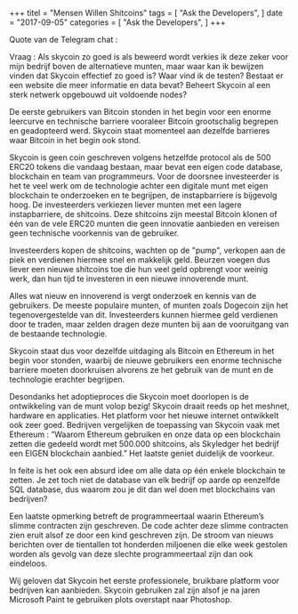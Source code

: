 +++ titel = "Mensen Willen Shitcoins" tags = [ "Ask the Developers", ] date = "2017-09-05" categories = [ "Ask the Developers", ] +++

Quote van de Telegram chat :

Vraag : Als skycoin zo goed is als beweerd wordt verkies ik deze zeker voor mijn bedrijf boven de alternatieve munten, maar waar kan ik bewijzen vinden dat Skycoin effectief zo goed is? Waar vind ik de testen? Bestaat er een website die meer informatie en data bevat? Beheert Skycoin al een sterk netwerk opgebouwd uit voldoende nodes?

De eerste gebruikers van Bitcoin stonden in het begin voor een enorme leercurve en technische barriere vooraleer Bitcoin grootschalig begrepen en geadopteerd werd. Skycoin staat momenteel aan dezelfde barrieres waar Bitcoin in het begin ook stond.

Skycoin is geen coin geschreven volgens hetzelfde protocol als de 500 ERC20 tokens die vandaag bestaan, maar bevat een eigen code database, blockchain en team van programmeurs. Voor de doorsnee investeerder is het te veel werk om de technologie achter een digitale munt met eigen blockchain te onderzoeken en te begrijpen, de instapbarriere is bijgevolg hoog. De investeerders verkiezen liever munten met een lagere instapbarriere, de shitcoins. Deze shitcoins zijn meestal Bitcoin klonen of één van de vele ERC20 munten die geen innovatie aanbieden en vereisen geen technische voorkennis van de gebruiker. 

Investeerders kopen de shitcoins, wachten op de "pump", verkopen aan de piek en verdienen hiermee snel en makkelijk geld. Beurzen voegen dus liever een nieuwe shitcoins toe die hun veel geld opbrengt voor weinig werk, dan hun tijd te investeren in een nieuwe innoverende munt. 

Alles wat nieuw en innoverend is vergt onderzoek en kennis van de gebruikers. De meeste populaire munten, of munten zoals Dogecoin zijn het tegenovergestelde van dit. Investeerders kunnen hiermee geld verdienen door te traden, maar zelden dragen deze munten bij aan de vooruitgang van de bestaande technologie. 

Skycoin staat dus voor dezelfde uitdaging als Bitcoin en Ethereum in het begin voor stonden, waarbij de nieuwe gebruikers een enorme technische barriere moeten doorkruisen alvorens ze het gebruik van de munt en de technologie erachter begrijpen.

Desondanks het adoptieproces die Skycoin moet doorlopen is de ontwikkeling van de munt volop bezig! Skycoin draait reeds op het meshnet, hardware en applicaties. Het platform voor het nieuwe internet ontwikkelt ook zeer goed. Bedrijven vergelijken de toepassing van Skycoin vaak met Ethereum : ”Waarom Ethereum gebruiken en onze data op een blockchain zetten die gedeeld wordt met 500.000 shitcoins, als Skyledger het bedrijf een EIGEN blockchain aanbied.” Het laatste geniet duidelijk de voorkeur.

In feite is het ook een absurd idee om alle data op één enkele blockchain te zetten. Je zet toch niet de database van elk bedrijf op aarde op eenzelfde SQL database, dus waarom zou je dit dan wel doen met blockchains van bedrijven?

Een laatste opmerking betreft de programmeertaal waarin Ethereum’s slimme contracten zijn geschreven. De code achter deze slimme contracten zien eruit alsof ze door een kind geschreven zijn. De stroom van nieuws berichten over de tientallen tot honderden miljoenen die elke week gestolen worden als gevolg van deze slechte programmeertaal zijn dan ook eindeloos.

Wij geloven dat Skycoin het eerste professionele, bruikbare platform voor bedrijven kan aanbieden. Skycoin gebruiken zal zijn alsof je na jaren Microsoft Paint te gebruiken plots overstapt naar Photoshop.
